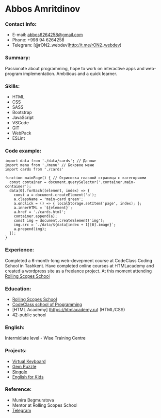 
# Abbos Amritdinov

### Contact Info:
  * E-mail: abbos6264258@gmail.com
  * Phone: +998 94 6264258
  * Telegram: [@rON2_webdev]http://t.me/rON2_webdev)

### Summary:
  Passionate about programming, hope to work on interactive apps and web-program implementation. Ambitious and a quick learner.

### Skills:
  * HTML
  * CSS
  * SASS
  * Bootstrap
  * JavaScript
  * VSCode
  * GIT
  * WebPack
  * ESLint

### Code example: 
```JS
import data from './data/cards'; // Данные
import menu from './menu' // Боковое меню
import cards from './cards'

function mainPage() { // Отрисовка главной страницы с категориями
  const container = document.querySelector('.container.main-container');
  data[0].forEach((element, index) => {
    const a = document.createElement('a');
    a.className = 'main-card green';
    a.onclick = () => { localStorage.setItem('page', index); };
    a.innerHTML = `${element}`;
    a.href = './cards.html';
    container.append(a);
    const img = document.createElement('img');
    img.src = `./data/${data[index + 1][0].image}`;
    a.prepend(img);
  });
}
```

### Experience:
 Completed a 6-month-long web-devepment course at CodeClass Coding School in Tashkent. Have completed online courses at HTMLacademy and created a wordpress site as a freelance project.
 At this moment attending [Rolling Scopes School](http://rs.school)
 

### Education:

- [Rolling Scopes School](https://rs.school)
- [CodeClass school of Programming](https://codeclass.uz/)
- [HTML Academy] (https://htmlacademy.ru) (HTML/CSS)
- 42-public school 

### English:
 Intermidiate level - Wise Training Centre
 
### Projects:
* [Virtual Keyboard](http://abbos-ron2.github.io/virtual-keyboard)
* [Gem Puzzle](http://abbos-ron2.github.io/gem-puzzle)
* [Singolo](https://abbos-ron2.github.io/singolo)
* [English for Kids](https://abbos-ron2.github.io/english/)

### Reference:
* Munira Begmuratova 
* Mentor at Rolling Scopes School
* [Telegram](https://t.me/@Muneeesh)







